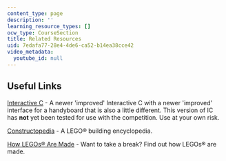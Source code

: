 ```yaml
---
content_type: page
description: ''
learning_resource_types: []
ocw_type: CourseSection
title: Related Resources
uid: 7edafa77-28e4-4de6-ca52-b14ea38cce42
video_metadata:
  youtube_id: null
---
```


Useful Links
------------

[Interactive C](http://www.kipr.org/products/interactive-c) - A newer 'improved' Interactive C with a newer 'improved' interface for a handyboard that is also a little different. This version of IC has **not** yet been tested for use with the competition. Use at your own risk.

[Constructopedia](http://llk.media.mit.edu/projects.php?id=343) - A LEGO® building encyclopedia.

[How LEGOs® Are Made](https://www.lego.com/en-us/service/help/bricks-building/brick-facts/how-lego-bricks-are-made-408100000007834) - Want to take a break? Find out how LEGOs® are made.